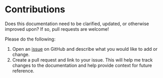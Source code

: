 # Contributions

Does this documentation need to be clarified, updated, or otherwise improved upon? If so, pull requests are welcome!

Please do the following:

1. Open an [issue](https://github.com/josh-wong/bitcoin-cash-node-on-raspberry-pi/issues) on GitHub and describe what you would like to add or change.
2. Create a pull request and link to your issue. This will help me track changes to the documentation and help provide context for future reference.